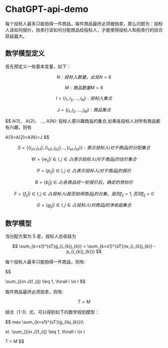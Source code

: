 # ChatGPT-api-demo

每个投标人最多只能拍得一件商品，每件商品最终必须被拍卖，那么问题为：投标人该如何报价，拍卖行该如何分配商品给投标人，才能使得投标人和拍卖行的综合获益最大。

## 数学模型定义

首先预定义一些基本变量，如下：

$$
N: 投标人数量，此处 N=6
$$

$$
M: 商品数量 M=6
$$

$$
I=\{i_1,i_2, ..., i_N\}: 投标人集合
$$

$$
J=\{j_1,j_2, ..., j_M\}: 商品集合
$$

$$
A(1)， A(2)， ..., A(N): 投标人感兴趣商品的集合,如果各投标人对所有商品都有兴趣，则有

A(1)=A(2)=A(N)=J
$$

$$
S =\{\{i_{s1}, j_{s1}\}, \{i_{s2}, j_{s2}\} ... , \{i_{st}, j_{st}\}\}: 表示投标人i对于商品j的分配集合
$$

$$
W = \{w_{ij} | i \in I, j\in J\}表示投标人i对于商品j的估价集合
$$

$$
P = \{p_{ij} | i \in I, j\in J\}表示投标人i对于商品j的报价
$$

$$
B = \{b_{j} | j\in J\}各商品经一轮报价后，确定的竞标价
$$

$$
F = \{f_{ij} | i \in I, j\in J\} 投标人i是否拍得商品j的合集，是则f_{ij} = 1, 否则f_{ij} = 0
$$

$$
G = \{g_{ij} | i \in I, j\in J\} 投标人i对商品j的净收益集合
$$

## 数学模型

当分配方案为 S 是，投标人总收益为

$$
\sum_{k=s1}^{sT}g_{i_{k}j_{k}} = \sum_{k=s1}^{sT}(w_{i_{k}j_{k}} - p_{i_{k}j_{k}})
$$

每个投标人最多只能拍得一件商品，则有:

$$

\sum_{j\in J}f_{ij} \leq 1, \forall i \in I
$$

每件商品最终必须拍卖，则有:

$$
T = M
$$

结合（1-3）式，可以得到如下的数学规划模型：

$$
max \sum_{k=s1}^{sT}(g_{ikj_{k}})\\

st. \sum_{j\in J}f_{ij} \leq 1, \forall i \in I

T = M
$$
